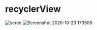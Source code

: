 # recyclerView
![scree](https://user-images.githubusercontent.com/59538986/97017746-f82cfa00-1556-11eb-879e-f1cde33ebe11.png)
![Screenshot 2020-10-23 173508](https://user-images.githubusercontent.com/59538986/97017791-03802580-1557-11eb-8501-7a8c0c50efdb.png)
